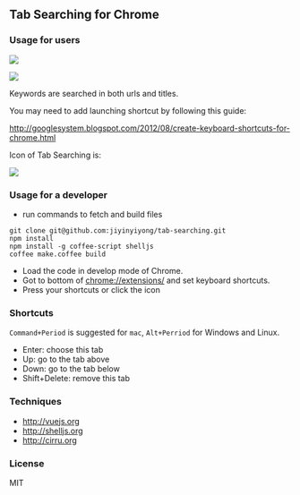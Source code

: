 
Tab Searching for Chrome
------

### Usage for users

![](https://developers.google.com/chrome/web-store/images/branding/ChromeWebStore_BadgeWBorder_v2_206x58.png)

![](http://img4.picbed.org/uploads/2014/03/tab-searching.png)

Keywords are searched in both urls and titles.

You may need to add launching shortcut by following this guide:

http://googlesystem.blogspot.com/2012/08/create-keyboard-shortcuts-for-chrome.html

Icon of Tab Searching is:

![](http://img4.picbed.org/uploads/2014/03/tab-searching.png)

### Usage for a developer

* run commands to fetch and build files

```
git clone git@github.com:jiyinyiyong/tab-searching.git
npm install
npm install -g coffee-script shelljs
coffee make.coffee build
```

* Load the code in develop mode of Chrome.  
* Got to bottom of [chrome://extensions/](chrome://extensions/) and set keyboard shortcuts.
* Press your shortcuts or click the icon

### Shortcuts

`Command+Period` is suggested for `mac`, `Alt+Perriod` for Windows and Linux.

* Enter: choose this tab
* Up: go to the tab above
* Down: go to the tab below
* Shift+Delete: remove this tab

### Techniques

* http://vuejs.org
* http://shelljs.org
* http://cirru.org

### License

MIT